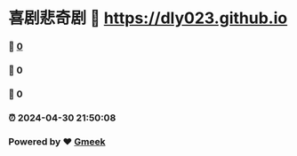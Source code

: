 # 喜剧悲奇剧 :link: https://dly023.github.io 
### :page_facing_up: [0](https://dly023.github.io/tag.html) 
### :speech_balloon: 0 
### :hibiscus: 0 
### :alarm_clock: 2024-04-30 21:50:08 
### Powered by :heart: [Gmeek](https://github.com/Meekdai/Gmeek)
